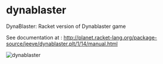 # dynablaster

DynaBlaster: Racket version of Dynablaster game

See documentation at : http://planet.racket-lang.org/package-source/jeeve/dynablaster.plt/1/14/manual.html

![dynablaster](https://greduvent.herokuapp.com/informatique/images/dynablaster.png)
